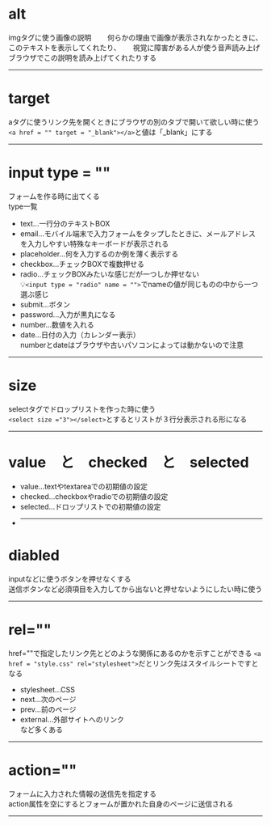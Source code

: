 # alt
imgタグに使う画像の説明　　
何らかの理由で画像が表示されなかったときに、このテキストを表示してくれたり、　　
視覚に障害がある人が使う音声読み上げブラウザでこの説明を読み上げてくれたりする
***

# target
aタグに使うリンク先を開くときにブラウザの別のタブで開いて欲しい時に使う  
`<a href = "" target = "_blank"></a>`と値は「_blank」にする
***

# input type = ""
フォームを作る時に出てくる        
type一覧
- text...一行分のテキストBOX
- email...モバイル端末で入力フォームをタップしたときに、メールアドレスを入力しやすい特殊なキーボードが表示される
- placeholder...何を入力するのか例を薄く表示する
- checkbox...チェックBOXで複数押せる
- radio...チェックBOXみたいな感じだが一つしか押せない   
💡`<input type = "radio" name = "">`でnameの値が同じものの中から一つ選ぶ感じ
- submit...ボタン  
-  password...入力が黒丸になる
-  number...数値を入れる
-  date...日付の入力（カレンダー表示）    
numberとdateはブラウザや古いパソコンによっては動かないので注意
***

# size
selectタグでドロップリストを作った時に使う  
`<select size ="3"></select>`とするとリストが３行分表示される形になる
***

# value　と　checked　と　selected
- value...textやtextareaでの初期値の設定
- checked...checkboxやradioでの初期値の設定
- selected...ドロップリストでの初期値の設定
- ***

# diabled
inputなどに使うボタンを押せなくする  
送信ボタンなど必須項目を入力してから出ないと押せないようにしたい時に使う
***

# rel=""
href=""で指定したリンク先とどのような関係にあるのかを示すことができる
`<a href = "style.css" rel="stylesheet">`だとリンク先はスタイルシートですとなる    
- stylesheet...CSS
- next...次のページ
- prev...前のページ
- external...外部サイトへのリンク   
など多くある
***

# action=""
フォームに入力された情報の送信先を指定する   
action属性を空にするとフォームが置かれた自身のページに送信される
***

